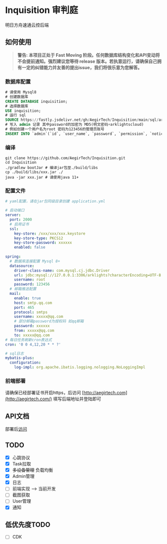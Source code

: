 # Inquisition 审判庭
明日方舟速通云控后端

## 如何使用

> **警告: 本项目正处于 Fast Moving 阶段。任何数据库结构变化和API变动将不会提前通知。强烈建议您等待 release 版本。若执意运行，请确保自己拥有一定的纠错能力并友善的提出issue，我们将很乐意为您解答。**

### 数据库配置

```sql
# 请使用 Mysql8
# 创建数据库
CREATE DATABASE inquisition;
# 选择数据库
USE inquisition;
# 运行 sql
SOURCE https://fastly.jsdelivr.net/gh/AegirTech/Inquisition/main/sql/arklights.sql
# 写入 admin 记录 其中password的加密为 MD5(明文密码+arklightscloud)
# 例如创建一个用户名为root 密码为123456的管理员账号
INSERT INTO `admin`(`id`, `user_name`, `password`, `permission`, `notice`, `delete`) VALUES (1, 'root', '7966fd2201810e386e8407feaf09b4ea', 'root', '{}', 0);
```

### 编译

```shell
git clone https://github.com/AegirTech/Inquisition.git
cd Inquisition
./gradlew bootJar # 编译jar包至./build/libs
cp ./build/libs/xxx.jar ./
java -jar xxx.jar # 请使用java 11+
```



### 配置文件

```yaml
# yaml配置，请在jar包同级目录创建 application.yml 

# 启动端口
server:
  port: 2000
  # 启用证书
  ssl:
    key-store: /xxx/xxx/xxx.keystore
    key-store-type: PKCS12
    key-store-password: xxxxxx
    enabled: false
    
spring:
  # 数据库连接配置 Mysql 8+
  datasource:
    driver-class-name: com.mysql.cj.jdbc.Driver
    url: jdbc:mysql://127.0.0.1:3306/arklights?characterEncoding=UTF-8
    username: root
    password: 123456
  # 邮箱推送配置
  mail:
    enable: true
    host: smtp.qq.com
    port: 465
    protocol: smtps
    username: xxxxx@qq.com
    # 部分邮箱password为授权码 如qq邮箱
    password: xxxxxx
    from: xxxxx@qq.com
    to: xxxxx@qq.com
# 每日任务刷新cron表达式
cron: '0 0 4,12,20 * * ?'

# sql日志
mybatis-plus:
  configuration:
    log-impl: org.apache.ibatis.logging.nologging.NoLoggingImpl
```

### 前端部署

请确保已经部署证书开启https，后访问 [http://aegirtech.com](http://aegirtech.com/) 填写后端地址并登陆即可

## API文档

部署后[访问](http://127.0.0.1:2000/swagger-ui/index.htm)

## TODO

- [x] 心跳协议
- [x] Task拉取
- [x] ~~多设备管理~~ 负载均衡
- [x] Admin管理
- [x] 日志
- [ ] 前端实现 --> 当前开发
- [ ] 截图获取
- [ ] User管理
- [x] 通知

## 低优先度TODO

- [ ] CDK
